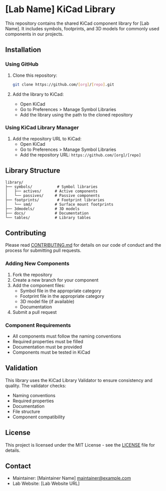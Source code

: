 # [Lab Name] KiCad Library

This repository contains the shared KiCad component library for [Lab Name]. It includes symbols, footprints, and 3D models for commonly used components in our projects.

## Installation

### Using GitHub

1. Clone this repository:
   ```bash
   git clone https://github.com/[org]/[repo].git
   ```

2. Add the library to KiCad:
   - Open KiCad
   - Go to Preferences > Manage Symbol Libraries
   - Add the library using the path to the cloned repository

### Using KiCad Library Manager

1. Add the repository URL to KiCad:
   - Open KiCad
   - Go to Preferences > Manage Symbol Libraries
   - Add the repository URL: `https://github.com/[org]/[repo]`

## Library Structure

```
library/
├── symbols/           # Symbol libraries
│   ├── actives/      # Active components
│   └── passives/     # Passive components
├── footprints/        # Footprint libraries
│   └── smd/          # Surface mount footprints
├── 3dmodels/         # 3D models
├── docs/             # Documentation
└── tables/           # Library tables
```

## Contributing

Please read [CONTRIBUTING.md](CONTRIBUTING.md) for details on our code of conduct and the process for submitting pull requests.

### Adding New Components

1. Fork the repository
2. Create a new branch for your component
3. Add the component files:
   - Symbol file in the appropriate category
   - Footprint file in the appropriate category
   - 3D model file (if available)
   - Documentation
4. Submit a pull request

### Component Requirements

- All components must follow the naming conventions
- Required properties must be filled
- Documentation must be provided
- Components must be tested in KiCad

## Validation

This library uses the KiCad Library Validator to ensure consistency and quality. The validator checks:

- Naming conventions
- Required properties
- Documentation
- File structure
- Component compatibility

## License

This project is licensed under the MIT License - see the [LICENSE](LICENSE) file for details.

## Contact

- Maintainer: [Maintainer Name] <maintainer@example.com>
- Lab Website: [Lab Website URL] 
